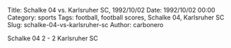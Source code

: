 Title: Schalke 04 vs. Karlsruher SC, 1992/10/02
Date: 1992/10/02 00:00
Category: sports
Tags: football, football scores, Schalke 04, Karlsruher SC
Slug: schalke-04-vs-karlsruher-sc
Author: carbonero


Schalke 04 2 - 2 Karlsruher SC
